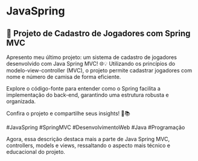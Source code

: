 # JavaSpring

## 🚀 Projeto de Cadastro de Jogadores com Spring MVC

Apresento meu último projeto: um sistema de cadastro de jogadores desenvolvido com Java Spring MVC! 🌐💡 Utilizando os princípios do modelo-view-controller (MVC), o projeto permite cadastrar jogadores com nome e número de camisa de forma eficiente.

Explore o código-fonte para entender como o Spring facilita a implementação do back-end, garantindo uma estrutura robusta e organizada.

Confira o projeto e compartilhe seus insights! 🚀📚

#JavaSpring #SpringMVC #DesenvolvimentoWeb #Java #Programação

Agora, essa descrição destaca mais a parte de Java Spring MVC, controllers, models e views, ressaltando o aspecto mais técnico e educacional do projeto.





